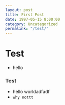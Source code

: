 ```yaml
---
layout: post
title: First Post
date: 1997-05-15 8:00:00
category: Uncategorized
permalink: "/test/"
---
```


# Test
- hello

### Test
- hello worldadfadf
- `why nottt`